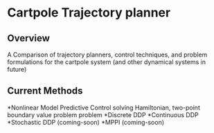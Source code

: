 # Cartpole Trajectory planner
## Overview
A Comparison of trajectory planners, control techniques, and problem 
formulations for the cartpole system (and other dynamical systems in 
future)

## Current Methods
*Nonlinear Model Predictive Control solving Hamiltonian, two-point 
boundary value problem
problem
*Discrete DDP
*Continuous DDP
*Stochastic DDP (coming-soon)
*MPPI (coming-soon)
